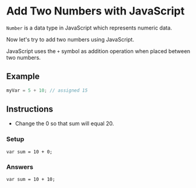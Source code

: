 # Add Two Numbers with JavaScript

`Number` is a data type in JavaScript which represents numeric data.

Now let's try to add two numbers using JavaScript.

JavaScript uses the `+` symbol as addition operation when placed between two numbers.

## Example

```javascript
myVar = 5 + 10; // assigned 15
```

## Instructions
 - Change the 0 so that sum will equal 20.
 
### Setup

`var sum = 10 + 0;`

### Answers

`var sum = 10 + 10;`
